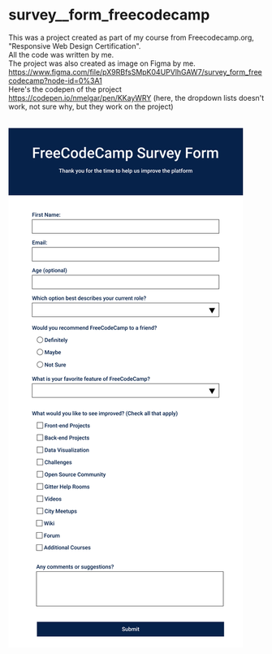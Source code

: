 # survey__form_freecodecamp
This was a project created as part of my course from Freecodecamp.org, "Responsive Web Design Certification".<br>
All the code was written by me. <br>
The project was also created as image on Figma by me. https://www.figma.com/file/pX9RBfsSMpK04UPVlhGAW7/survey_form_freecodecamp?node-id=0%3A1 <br>
Here's the codepen of the project https://codepen.io/nmelgar/pen/KKayWRY (here, the dropdown lists doesn't work, not sure why, but they work on the project)<br>
<br>
<br>
![figma_survey_form](https://raw.githubusercontent.com/nmelgar/survey__form_freecodecamp/main/figma_survey_form.png)

